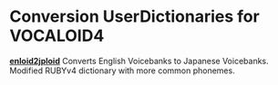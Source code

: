 # Conversion UserDictionaries for VOCALOID4
**[enloid2jploid](enloid2jploid.udc)** Converts English Voicebanks to Japanese Voicebanks. Modified RUBYv4 dictionary with more common phonemes.
